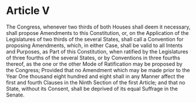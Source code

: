 # Article V

The Congress, whenever two thirds of both Houses shall deem it necessary,
shall propose Amendments to this Constitution, or, on the Application of the
Legislatures of two thirds of the several States, shall call a Convention
for proposing Amendments, which, in either Case, shall be valid to all
Intents and Purposes, as Part of this Constitution, when ratified by the
Legislatures of three fourths of the several States, or by Conventions in
three fourths thereof, as the one or the other Mode of Ratification may be
proposed by the Congress; Provided that no Amendment which may be made prior
to the Year One thousand eight hundred and eight shall in any Manner affect
the first and fourth Clauses in the Ninth Section of the first Article; and
that no State, without its Consent, shall be deprived of its equal Suffrage
in the Senate.
